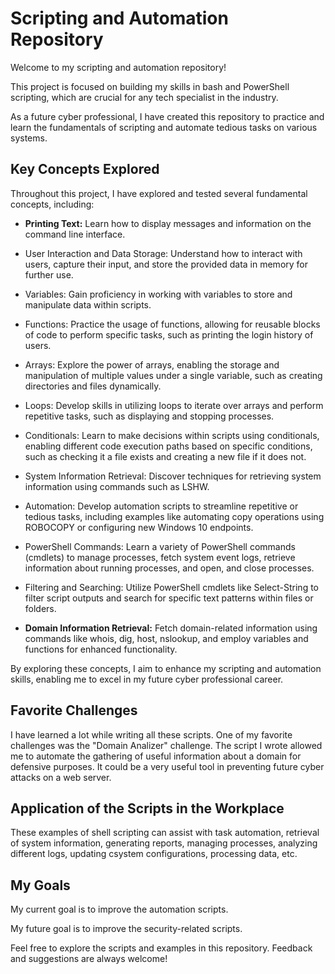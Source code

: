 # Scripting and Automation Repository

Welcome to my scripting and automation repository! 

This project is focused on building my skills in bash and PowerShell scripting, which are crucial for any tech specialist in the industry. 

As a future cyber professional, I have created this repository to practice and learn the fundamentals of scripting and automate tedious tasks on various systems.

## Key Concepts Explored

Throughout this project, I have explored and tested several fundamental concepts, including:

- **Printing Text:** Learn how to display messages and information on the command line interface.

- User Interaction and Data Storage: Understand how to interact with users, capture their input, and store the provided data in memory for further use.

- Variables: Gain proficiency in working with variables to store and manipulate data within scripts.

- Functions: Practice the usage of functions, allowing for reusable blocks of code to perform specific tasks, such as printing the login history of users.

- Arrays: Explore the power of arrays, enabling the storage and manipulation of multiple values under a single variable, such as creating directories and files dynamically.

- Loops: Develop skills in utilizing loops to iterate over arrays and perform repetitive tasks, such as displaying and stopping processes.

- Conditionals: Learn to make decisions within scripts using conditionals, enabling different code execution paths based on specific conditions, such as checking it a file exists and creating a new file if it does not.

- System Information Retrieval: Discover techniques for retrieving system information using commands such as LSHW.

- Automation: Develop automation scripts to streamline repetitive or tedious tasks, including examples like automating copy operations using ROBOCOPY or configuring new Windows 10 endpoints.

- PowerShell Commands: Learn a variety of PowerShell commands (cmdlets) to manage processes, fetch system event logs, retrieve information about running processes, and open, and close processes.

- Filtering and Searching: Utilize PowerShell cmdlets like Select-String to filter script outputs and search for specific text patterns within files or folders.

- **Domain Information Retrieval:** Fetch domain-related information using commands like whois, dig, host, nslookup, and employ variables and functions for enhanced functionality.

By exploring these concepts, I aim to enhance my scripting and automation skills, enabling me to excel in my future cyber professional career.

## Favorite Challenges

I have learned a lot while writing all these scripts. One of my favorite challenges was the "Domain Analizer" challenge. The script I wrote allowed me to automate the gathering of useful information about a domain for defensive purposes. It could be a very useful tool in preventing future cyber attacks on a web server.

## Application of the Scripts in the Workplace

These examples of shell scripting can assist with task automation, retrieval of system information, generating reports, managing processes, analyzing different logs, updating csystem configurations, processing data, etc.

## My Goals

My current goal is to improve the automation scripts.

My future goal is to improve the security-related scripts.



Feel free to explore the scripts and examples in this repository. Feedback and suggestions are always welcome!